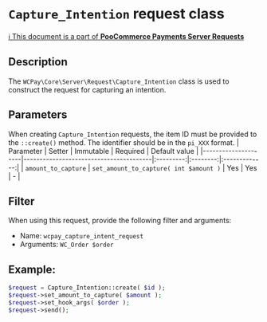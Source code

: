 # `Capture_Intention` request class

[ℹ️ This document is a part of __PooCommerce Payments Server Requests__](../README.md)

## Description

The `WCPay\Core\Server\Request\Capture_Intention` class is used to construct the request for capturing an intention.

## Parameters

When creating `Capture_Intention` requests, the item ID must be provided to the `::create()` method. The identifier should be in the `pi_XXX` format.
| Parameter           | Setter                                 | Immutable | Required | Default value |
|---------------------|----------------------------------------|:---------:|:--------:|:-------------:|
| `amount_to_capture` | `set_amount_to_capture( int $amount )` |    Yes    |   Yes    |       -       |


## Filter

When using this request, provide the following filter and arguments:

- Name: `wcpay_capture_intent_request`
- Arguments: `WC_Order $order`

## Example:

```php
$request = Capture_Intention::create( $id );
$request->set_amount_to_capture( $amount );
$request->set_hook_args( $order );
$request->send();
```
